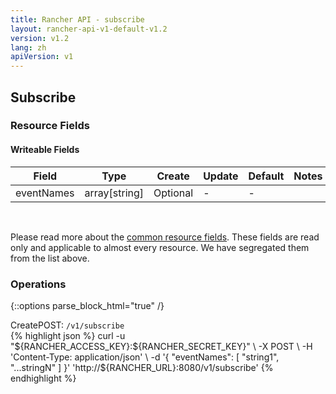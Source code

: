 ```yaml
---
title: Rancher API - subscribe
layout: rancher-api-v1-default-v1.2
version: v1.2
lang: zh
apiVersion: v1
---
```


## Subscribe



### Resource Fields

#### Writeable Fields

Field | Type | Create | Update | Default | Notes
---|---|---|---|---|---
eventNames | array[string] | Optional | - | - | 



<br>

Please read more about the [common resource fields]({{site.baseurl}}/rancher/{{page.version}}/{{page.lang}}/api/{{page.apiVersion}}/common/). These fields are read only and applicable to almost every resource. We have segregated them from the list above.

### Operations
{::options parse_block_html="true" /}
<a id="create"></a>
<div class="action"><span class="header">Create<span class="headerright">POST:  <code>/v1/subscribe</code></span></span>
<div class="action-contents"> {% highlight json %}
curl -u "${RANCHER_ACCESS_KEY}:${RANCHER_SECRET_KEY}" \
-X POST \
-H 'Content-Type: application/json' \
-d '{
	"eventNames": [
		"string1",
		"...stringN"
	]
}' 'http://${RANCHER_URL}:8080/v1/subscribe'
{% endhighlight %}
</div></div>



